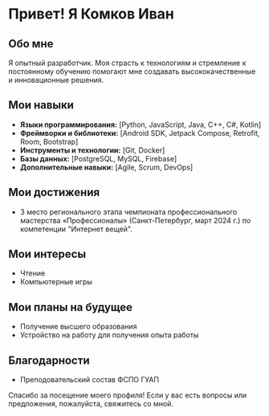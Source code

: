 # Привет! Я Комков Иван

## Обо мне

Я опытный разработчик. Моя страсть к технологиям и стремление к постоянному обучению помогают мне создавать высококачественные и инновационные решения.

## Мои навыки

- **Языки программирования:** [Python, JavaScript, Java, C++, C#, Kotlin]
- **Фреймворки и библиотеки:** [Android SDK, Jetpack Compose, Retrofit, Room, Bootstrap]
- **Инструменты и технологии:** [Git, Docker]
- **Базы данных:** [PostgreSQL, MySQL, Firebase]
- **Дополнительные навыки:** [Agile, Scrum, DevOps]

## Мои достижения

- 3 место регионального этапа чемпионата профессионального мастерства «Профессионалы» (Санкт-Петербург, март 2024 г.) по компетенции "Интернет вещей".

## Мои интересы

- Чтение
- Компьютерные игры

## Мои планы на будущее

- Получение высшего образования
- Устройство на работу для получения опыта работы

## Благодарности

- Преподовательский состав ФСПО ГУАП

Спасибо за посещение моего профиля! Если у вас есть вопросы или предложения, пожалуйста, свяжитесь со мной.
